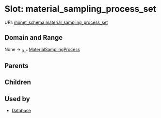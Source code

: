 
# Slot: material_sampling_process_set




URI: [monet_schema:material_sampling_process_set](http://example.com/monet_schema/material_sampling_process_set)


## Domain and Range

None &#8594;  <sub>0..\*</sub> [MaterialSamplingProcess](MaterialSamplingProcess.md)

## Parents


## Children


## Used by

 * [Database](Database.md)
